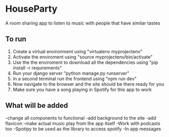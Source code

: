 # HouseParty
A room sharing app to listen to music with people that have similar tastes


## To run

1. Create a virtual environment using "virtualenv myprojectenv"
2. Activate the enviroment using "source myprojectenv/bin/activate"
3. Use the the enviroment to download all the dependencies using "pip install -r requirements"
4. Run your django server "python manage.py runserver"
5. In a second terminal run the frontend using "npm run dev"
6. Now navigate to the browser and the site should be there ready for you
7. Make sure you have a song playing in Spotify for this app to work

## What will be added
-change all components to functional 
-add background to the  site
-add flavicon
-make actual music play from the app itself
-Work with podcasts too
-Spotipy to be used as the library to access spotify
-In app messages

